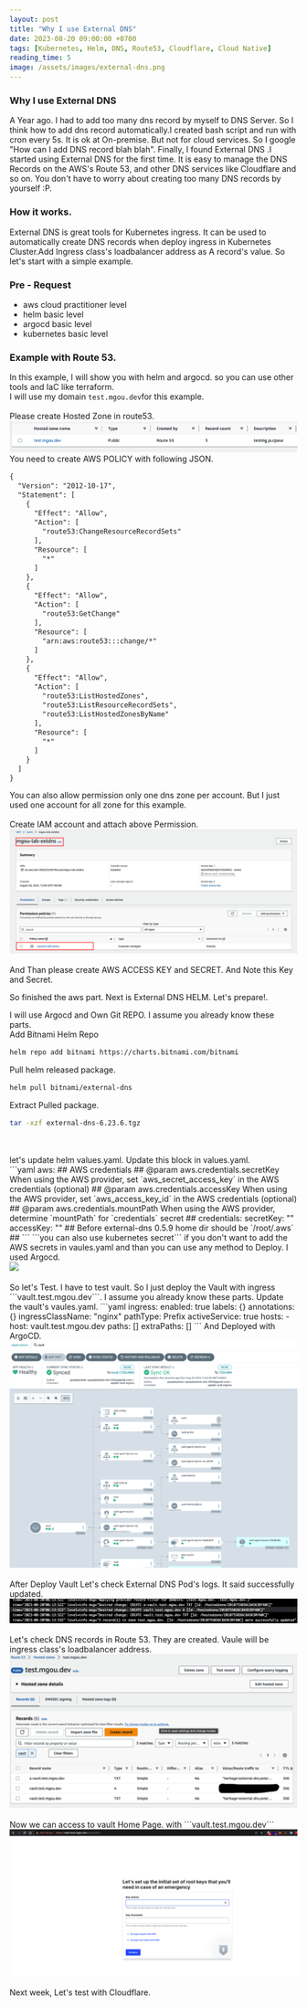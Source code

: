 ```yaml
---
layout: post
title: "Why I use External DNS"
date: 2023-08-20 09:00:00 +0700
tags: [Kubernetes, Helm, DNS, Route53, Cloudflare, Cloud Native]
reading_time: 5
image: /assets/images/external-dns.png
---
```


### Why I use External DNS
A Year ago. I had to add too many dns record by myself to DNS Server. So I think how to add dns record automatically.I created bash script and run with cron every 5s. It is ok at On-premise. But not for cloud services. So I google "How can I add DNS record blah blah". Finally, I found External DNS .I started using External DNS for the first time. It is easy to manage the DNS Records on the AWS's Route 53, and other DNS services like Cloudflare and so on. You don't have to worry about creating too many DNS records by yourself :P.

### How it works.
External DNS is great tools for Kubernetes ingress. It can be used to automatically create DNS records when deploy ingress in Kubernetes Cluster.Add Ingress class's loadbalancer address as A record's value. So let's start with a simple example. 

### Pre - Request
- aws cloud practitioner level
- helm basic level 
- argocd basic level
- kubernetes basic level

### Example with Route 53. 
In this example, I will show you with helm and argocd. so you can use other tools and IaC like terraform.
<br>
I will use my domain ```test.mgou.dev```for this example. 
<br>
<br>
Please create Hosted Zone in route53.
<br>
<img src="/assets/images/aws-hosted-zone-test.png">
<br>
You need to create AWS POLICY with following JSON. 
<br>
```
{
  "Version": "2012-10-17",
  "Statement": [
    {
      "Effect": "Allow",
      "Action": [
        "route53:ChangeResourceRecordSets"
      ],
      "Resource": [
        "*"
      ]
    },
    {
      "Effect": "Allow",
      "Action": [ 
        "route53:GetChange"
      ],
      "Resource": [ 
        "arn:aws:route53:::change/*" 
      ]
    },
    {
      "Effect": "Allow",
      "Action": [
        "route53:ListHostedZones",
        "route53:ListResourceRecordSets",
        "route53:ListHostedZonesByName"
      ],
      "Resource": [
        "*"
      ]
    }
  ]
}
```
You can also allow permission only one dns zone per account. But I just used one account for all zone for this example. 
<br>
<br>
Create IAM account and attach above Permission. 
<br>
<img src="/assets/images/extdnsuser+policy.png">
<br>
<br>
And Than please create AWS ACCESS KEY and SECRET. And Note this Key and Secret. 

So finished the aws part. Next is External DNS HELM. Let's prepare!.

I will use Argocd and Own Git REPO. I assume you already know these parts.
<br>
Add Bitnami Helm Repo 
```bash
helm repo add bitnami https://charts.bitnami.com/bitnami
```
Pull helm released package.
```bash
helm pull bitnami/external-dns
```
Extract Pulled package.
```bash
tar -xzf external-dns-6.23.6.tgz
```
<br>
<br>
let's update helm values.yaml. Update this block in values.yaml. 
<br>
```yaml
aws:
  ## AWS credentials
  ## @param aws.credentials.secretKey When using the AWS provider, set `aws_secret_access_key` in the AWS credentials (optional)
  ## @param aws.credentials.accessKey When using the AWS provider, set `aws_access_key_id` in the AWS credentials (optional)
  ## @param aws.credentials.mountPath When using the AWS provider, determine `mountPath` for `credentials` secret
  ##
  credentials:
    secretKey: "<Your AWS Access Key Secret>"
    accessKey: "<Your AWS Access Key ID>"
    ## Before external-dns 0.5.9 home dir should be `/root/.aws`
    ##
```
```you can also use kubernetes secret``` if you don't want to add the AWS secrets in vaules.yaml
and than you can use any method to Deploy. I used Argocd.
<br>
<img src="/assets/images/extdnsargocd.png">
<br><br>
So let's Test. I have to test vault. So I just deploy the Vault with ingress ```vault.test.mgou.dev```. I assume you already know these parts. Update the vault's vaules.yaml.
```yaml
  ingress:
    enabled: true
    labels: {}
    annotations: {}
    ingressClassName: "nginx"
    pathType: Prefix
    activeService: true
    hosts:
      - host: vault.test.mgou.dev
        paths: []
    extraPaths: []
```
And Deployed with ArgoCD.
<br>
<img src="/assets/images/vaultargocd.png">
<br><br>
After Deploy Vault Let's check External DNS Pod's logs. It said successfully updated.
<br>
<img src="/assets/images/extdnslogs.png">
<br>
<br>
Let's check DNS records in Route 53. They are created. Vaule will be ingress class's loadbalancer address. 
<br>
<img src="/assets/images/extdnsrecords.png">
<br>
<br>
Now we can access to vault Home Page. with ```vault.test.mgou.dev```
<br>
<img src="/assets/images/vaulthome.png">
<br>
<br>
Next week, Let's test with Cloudflare.
